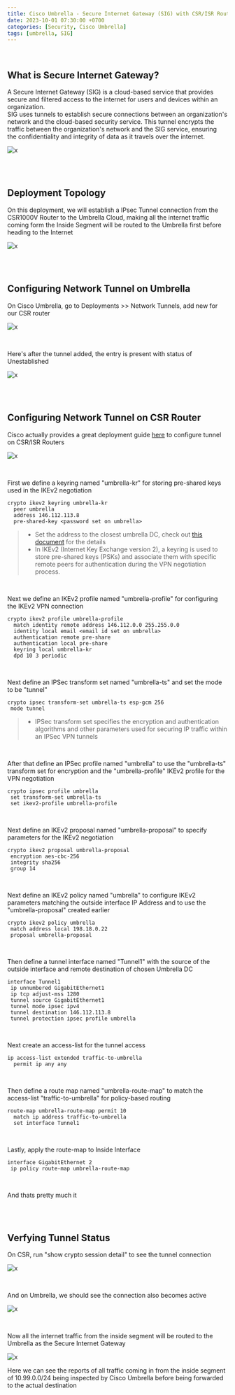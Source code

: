 ```yaml
---
title: Cisco Umbrella - Secure Internet Gateway (SIG) with CSR/ISR Router
date: 2023-10-01 07:30:00 +0700
categories: [Security, Cisco Umbrella]
tags: [umbrella, SIG]
---
```


<br>

## What is Secure Internet Gateway?

A Secure Internet Gateway (SIG) is a cloud-based service that provides secure and filtered access to the internet for users and devices within an organization. <br>
SIG uses tunnels to establish secure connections between an organization's network and the cloud-based security service. This tunnel encrypts the traffic between the organization's network and the SIG service, ensuring the confidentiality and integrity of data as it travels over the internet.

![x](/static/2023-10-01-umbrella-sig-csr/00.png)

<br>
<br>

## Deployment Topology

On this deployment, we will establish a IPsec Tunnel connection from the CSR1000V Router to the Umbrella Cloud, making all the internet traffic coming form the Inside Segment will be routed to the Umbrella first before heading to the Internet

![x](/static/2023-10-01-umbrella-sig-csr/00a.png)

<br>
<br>

## Configuring Network Tunnel on Umbrella

On Cisco Umbrella, go to Deployments >> Network Tunnels, add new for our CSR router

![x](/static/2023-10-01-umbrella-sig-csr/00b.png)

<br>

Here's after the tunnel added, the entry is present with status of Unestablished

![x](/static/2023-10-01-umbrella-sig-csr/01.png)

<br>
<br>

## Configuring Network Tunnel on CSR Router

Cisco actually provides a great deployment guide [here](https://docs.umbrella.com/umbrella-user-guide/docs/add-a-tunnel-cisco-isr) to configure tunnel on CSR/ISR Routers

![x](/static/2023-10-01-umbrella-sig-csr/01a.png)

<br>

First we define a keyring named "umbrella-kr" for storing pre-shared keys used in the IKEv2 negotiation

```shell
crypto ikev2 keyring umbrella-kr
  peer umbrella
  address 146.112.113.8
  pre-shared-key <password set on umbrella>
```

> * Set the address to the closest umbrella DC, check out [this document](https://docs.umbrella.com/umbrella-user-guide/docs/cisco-umbrella-data-centers) for the details
> * In IKEv2 (Internet Key Exchange version 2), a keyring is used to store pre-shared keys (PSKs) and associate them with specific remote peers for authentication during the VPN negotiation process.

<br>

Next we define an IKEv2 profile named "umbrella-profile" for configuring the IKEv2 VPN connection

```shell
crypto ikev2 profile umbrella-profile
  match identity remote address 146.112.0.0 255.255.0.0
  identity local email <email id set on umbrella>
  authentication remote pre-share
  authentication local pre-share
  keyring local umbrella-kr
  dpd 10 3 periodic
```

<br>

Next define an IPSec transform set named "umbrella-ts" and set the mode to be "tunnel"

```shell
crypto ipsec transform-set umbrella-ts esp-gcm 256 
 mode tunnel
```

> * IPSec transform set specifies the encryption and authentication algorithms and other parameters used for securing IP traffic within an IPSec VPN tunnels

<br>

After that define an IPSec profile named "umbrella" to use the "umbrella-ts" transform set for encryption and the "umbrella-profile" IKEv2 profile for the VPN negotiation

```shell
crypto ipsec profile umbrella
 set transform-set umbrella-ts
 set ikev2-profile umbrella-profile
```

<br>

Next define an IKEv2 proposal named "umbrella-proposal" to specify parameters for the IKEv2 negotiation

```shell
crypto ikev2 proposal umbrella-proposal
 encryption aes-cbc-256
 integrity sha256
 group 14
```

<br>

Next define an IKEv2 policy named "umbrella" to configure IKEv2 parameters matching the outside interface IP Address and to use the "umbrella-proposal" created earlier

```shell
crypto ikev2 policy umbrella
 match address local 198.18.0.22
 proposal umbrella-proposal
```

<br>

Then define a tunnel interface named "Tunnel1" with the source of the outside interface and remote destination of chosen Umbrella DC

```shell
interface Tunnel1
 ip unnumbered GigabitEthernet1
 ip tcp adjust-mss 1280
 tunnel source GigabitEthernet1
 tunnel mode ipsec ipv4
 tunnel destination 146.112.113.8
 tunnel protection ipsec profile umbrella
```

<br>

Next create an access-list for the tunnel access

```shell
ip access-list extended traffic-to-umbrella
  permit ip any any
```

<br>

Then define a route map named "umbrella-route-map" to match the access-list "traffic-to-umbrella" for policy-based routing

```shell
route-map umbrella-route-map permit 10
  match ip address traffic-to-umbrella
  set interface Tunnel1
```

<br>

Lastly,  apply the route-map to Inside Interface 

```shell
interface GigabitEthernet 2
 ip policy route-map umbrella-route-map
```

<br>

And thats pretty much it

<br>
<br>

## Verfying Tunnel Status

On CSR, run "show crypto session detail" to see the tunnel connection

![x](/static/2023-10-01-umbrella-sig-csr/03.png)

<br>

And on Umbrella, we should see the connection also becomes active

![x](/static/2023-10-01-umbrella-sig-csr/02.png)

<br>

Now all the internet traffic from the inside segment will be routed to the Umbrella as the Secure Internet Gateway

![x](/static/2023-10-01-umbrella-sig-csr/04.png)

Here we can see the reports of all traffic coming in from the inside segment of 10.99.0.0/24 being inspected by Cisco Umbrella before being forwarded to the actual destination

<br>





